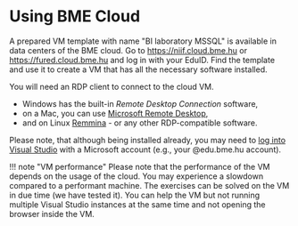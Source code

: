 # Using BME Cloud

A prepared VM template with name "BI laboratory MSSQL" is available in data centers of the BME cloud. Go to <https://niif.cloud.bme.hu> or <https://fured.cloud.bme.hu> and log in with your EduID. Find the template and use it to create a VM that has all the necessary software installed.

You will need an RDP client to connect to the cloud VM.

- Windows has the built-in _Remote Desktop Connection_ software,
- on a Mac, you can use [Microsoft Remote Desktop](https://apps.apple.com/us/app/microsoft-remote-desktop-10/id1295203466?mt=12),
- and on Linux [Remmina](https://remmina.org/how-to-install-remmina/) - or any other RDP-compatible software.

Please note, that although being installed already, you may need to [log into Visual Studio](https://visualstudio.microsoft.com/vs/support/community-edition-expired-buy-license/) with a Microsoft account (e.g., your @edu.bme.hu account).

!!! note "VM performance"
    Please note that the performance of the VM depends on the usage of the cloud. You may experience a slowdown compared to a performant machine. The exercises can be solved on the VM in due time (we have tested it). You can help the VM but not running multiple Visual Studio instances at the same time and not opening the browser inside the VM.
